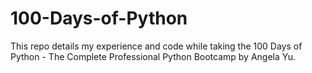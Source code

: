 # 100-Days-of-Python
This repo details my experience and code while taking the 100 Days of Python - The Complete Professional Python Bootcamp by Angela Yu.
